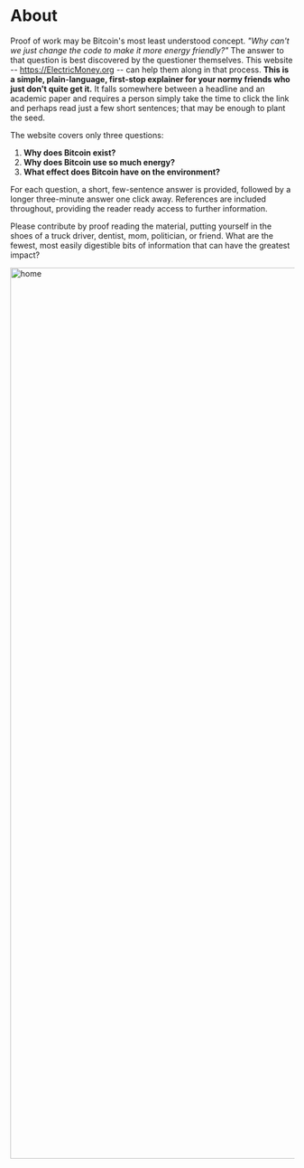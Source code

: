 # About

Proof of work may be Bitcoin's most least understood concept. *"Why can't we just change the code to make it more energy friendly?"* The answer to that question is best discovered by the questioner themselves. This website -- https://ElectricMoney.org -- can help them along in that process. **This is a simple, plain-language, first-stop explainer for your normy friends who just don't quite get it.** It falls somewhere between a headline and an academic paper and requires a person simply take the time to click the link and perhaps read just a few short sentences; that may be enough to plant the seed.

The website covers only three questions:
1. **Why does Bitcoin exist?**
2. **Why does Bitcoin use so much energy?**
3. **What effect does Bitcoin have on the environment?**

For each question, a short, few-sentence answer is provided, followed by a longer three-minute answer one click away. References are included throughout, providing the reader ready access to further information.

Please contribute by proof reading the material, putting yourself in the shoes of a truck driver, dentist, mom, politician, or friend. What are the fewest, most easily digestible bits of information that can have the greatest impact?

<a href="https://electricmoney.org"><img width="1577" alt="home" src="https://user-images.githubusercontent.com/20099374/162959006-a66189fb-2d06-4709-8c1e-70d05ad09371.png"></a>
